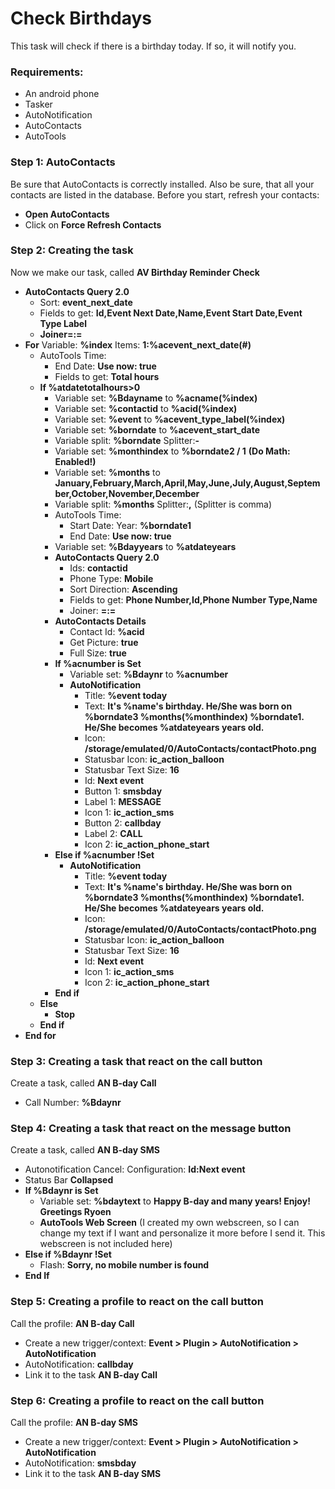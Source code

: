 # Check Birthdays
This task will check if there is a birthday today. If so, it will notify you.

### Requirements:
- An android phone
- Tasker
- AutoNotification
- AutoContacts
- AutoTools

### Step 1: AutoContacts
Be sure that AutoContacts is correctly installed. Also be sure, that all your contacts are listed in the database.
Before you start, refresh your contacts:
- **Open AutoContacts**
- Click on **Force Refresh Contacts**

### Step 2: Creating the task
Now we make our task, called **AV Birthday Reminder Check**
- **AutoContacts Query 2.0**
  - Sort: **event_next_date**
  - Fields to get: **Id,Event Next Date,Name,Event Start Date,Event Type Label**
  - **Joiner=:=**
- **For** Variable: **%index** Items: **1:%acevent_next_date(#)**
    - AutoTools Time: 
      - End Date: **Use now: true**
      - Fields to get: **Total hours**
    - **If %atdatetotalhours>0**
      - Variable set: **%Bdayname** to **%acname(%index)**
      - Variable set: **%contactid** to **%acid(%index)**
      - Variable set: **%event** to **%acevent_type_label(%index)**
      - Variable set: **%borndate** to **%acevent_start_date**
      - Variable split: **%borndate** Splitter:**-**
      - Variable set: **%monthindex** to **%borndate2 / 1** **(Do Math: Enabled!)**
      - Variable set: **%months** to **January,February,March,April,May,June,July,August,September,October,November,December**
      - Variable split: **%months** Splitter:**,** (Splitter is comma)
      - AutoTools Time:
        - Start Date: Year: **%borndate1**
        - End Date: **Use now: true**
      - Variable set: **%Bdayyears** to **%atdateyears**
      - **AutoContacts Query 2.0**
        - Ids: **contactid**
        - Phone Type: **Mobile**
        - Sort Direction: **Ascending**
        - Fields to get: **Phone Number,Id,Phone Number Type,Name**
        - Joiner: **=:=**
      - **AutoContacts Details**
        - Contact Id: **%acid**
        - Get Picture: **true**
        - Full Size: **true**
      - **If %acnumber is Set**
        - Variable set: **%Bdaynr** to **%acnumber**
        - **AutoNotification**
          - Title: **%event today**
          - Text: **It's %name's birthday. He/She was born on %borndate3 %months(%monthindex) %borndate1. He/She becomes %atdateyears years old.**
          - Icon: **/storage/emulated/0/AutoContacts/contactPhoto.png**
          - Statusbar Icon: **ic_action_balloon**
          - Statusbar Text Size: **16**
          - Id: **Next event**
          - Button 1: **smsbday**
          - Label 1: **MESSAGE**
          - Icon 1: **ic_action_sms**
          - Button 2: **callbday**
          - Label 2: **CALL**
          - Icon 2: **ic_action_phone_start**
      - **Else if %acnumber !Set**
        - **AutoNotification**
          - Title: **%event today**
          - Text: **It's %name's birthday. He/She was born on %borndate3 %months(%monthindex) %borndate1. He/She becomes %atdateyears years old.**
          - Icon: **/storage/emulated/0/AutoContacts/contactPhoto.png**
          - Statusbar Icon: **ic_action_balloon**
          - Statusbar Text Size: **16**
          - Id: **Next event**
          - Icon 1: **ic_action_sms**
          - Icon 2: **ic_action_phone_start**
      - **End if**
  - **Else**
    - **Stop**
  - **End if**
- **End for**

### Step 3: Creating a task that react on the call button
Create a task, called **AN B-day Call**
- Call Number: **%Bdaynr**

### Step 4: Creating a task that react on the message button
Create a task, called **AN B-day SMS**
- Autonotification Cancel: Configuration: **Id:Next event**
- Status Bar **Collapsed**
- **If %Bdaynr is Set**
  - Variable set: **%bdaytext** to **Happy B-day and many years! Enjoy! Greetings Ryoen**
  - **AutoTools Web Screen** (I created my own webscreen, so I can change my text if I want and personalize it more before I send it. This webscreen is not included here)
- **Else if %Bdaynr !Set**
  - Flash: **Sorry, no mobile number is found**
- **End If**

### Step 5: Creating a profile to react on the call button
Call the profile: **AN B-day Call**
- Create a new trigger/context: **Event > Plugin > AutoNotification > AutoNotification**
- AutoNotification: **callbday**
- Link it to the task **AN B-day Call**

### Step 6: Creating a profile to react on the call button
Call the profile: **AN B-day SMS**
- Create a new trigger/context: **Event > Plugin > AutoNotification > AutoNotification**
- AutoNotification: **smsbday**
- Link it to the task **AN B-day SMS**

